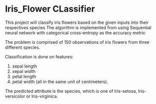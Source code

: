 # Iris_Flower CLassifier
 
This project will classify iris flowers based on the given inputs into their respectives species
The algorithm is implemented from using Sequential neural network with categorical cross-entropy as the accuracy metric

The problem is comprised of 150 observations of iris flowers from three different species.

Classification is done on features:
1. sepal length
2. sepal width
3. petal length
4. petal width (all in the same unit of centimeters).

The predicted attribute is the species, which is one of Iris-setosa, Iris-versicolor or Iris-virginica.
